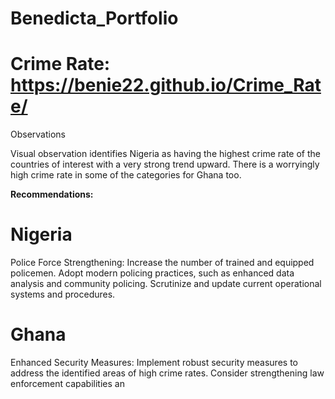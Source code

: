 # Benedicta_Portfolio
# Crime Rate: https://benie22.github.io/Crime_Rate/

Observations

Visual observation identifies Nigeria as having the highest crime rate of the countries of interest with a very strong trend upward.
There is a worryingly high crime rate in some of the categories for Ghana too.

**Recommendations:**

# Nigeria
Police Force Strengthening:
Increase the number of trained and equipped policemen.
Adopt modern policing practices, such as enhanced data analysis and community policing.
Scrutinize and update current operational systems and procedures.

# Ghana
Enhanced Security Measures:
Implement robust security measures to address the identified areas of high crime rates.
Consider strengthening law enforcement capabilities an
